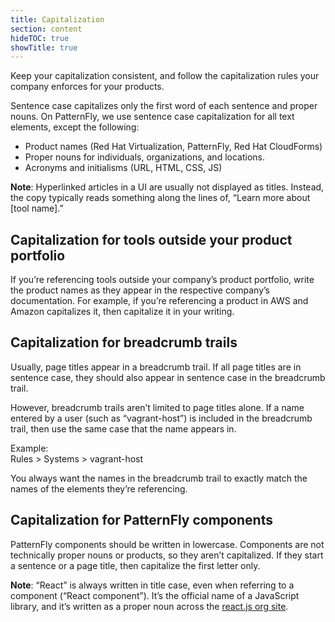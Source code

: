 ```yaml
---
title: Capitalization
section: content
hideTOC: true
showTitle: true
---
```


Keep your capitalization consistent, and follow the capitalization rules your company enforces for your products.

Sentence case capitalizes only the first word of each sentence and proper nouns. On PatternFly, we use sentence case capitalization for all text elements, except the following:
- Product names (Red Hat Virtualization, PatternFly, Red Hat CloudForms)
- Proper nouns for individuals, organizations, and locations.
- Acronyms and initialisms (URL, HTML, CSS, JS)

**Note**: Hyperlinked articles in a UI are usually not displayed as titles. Instead, the copy typically reads something along the lines of, “Learn more about [tool name].”

## Capitalization for tools outside your product portfolio
If you’re referencing tools outside your company’s product portfolio, write the product names as they appear in the respective company’s documentation. For example, if you’re referencing a product in AWS and Amazon capitalizes it, then capitalize it in your writing.

## Capitalization for breadcrumb trails
Usually, page titles appear in a breadcrumb trail. If all page titles are in sentence case, they should also appear in sentence case in the breadcrumb trail.

However, breadcrumb trails aren’t limited to page titles alone. If a name entered by a user (such as “vagrant-host”) is included in the breadcrumb trail, then use the same case that the name appears in.

Example:
<br />Rules > Systems > vagrant-host

You always want the names in the breadcrumb trail to exactly match the names of the elements they’re referencing.

## Capitalization for PatternFly components
PatternFly components should be written in lowercase. Components are not technically proper nouns or products, so they aren’t capitalized. If they start a sentence or a page title, then capitalize the first letter only.

**Note**: “React” is always written in title case, even when referring to a component (“React component”). It’s the official name of a JavaScript library, and it’s written as a proper noun across the [react.js org site](https://reactjs.org/).
